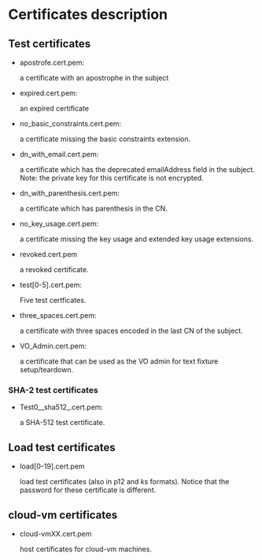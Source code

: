 # Certificates description

## Test certificates

- apostrofe.cert.pem: 
    
	a certificate with an apostrophe in the subject

- expired.cert.pem:
 
 	an expired certificate

- no_basic_constraints.cert.pem:
	
	a certificate missing the basic constraints extension.

- dn_with_email.cert.pem:

	a certificate which has the deprecated emailAddress field in the subject.
	Note: the private key for this certificate is not encrypted.

- dn_with_parenthesis.cert.pem:

	a certificate which has parenthesis in the CN.

- no_key_usage.cert.pem:

	a certificate missing the key usage and extended key usage extensions.

- revoked.cert.pem

	a revoked certificate.

- test[0-5].cert.pem:

	Five test certficates. 

- three_spaces.cert.pem:

	a certificate with three spaces encoded in the last CN of the subject.

- VO_Admin.cert.pem:

	a certificate that can be used as the VO admin for text fixture setup/teardown.

### SHA-2 test certificates

- Test0__sha512_.cert.pem: 

  a SHA-512 test certificate.


## Load test certificates

- load[0-19].cert.pem
    
    load test certificates (also in p12 and ks formats). Notice that the password
    for these certificate is different.

## cloud-vm certificates

- cloud-vmXX.cert.pem
    
    host certificates for cloud-vm machines.
